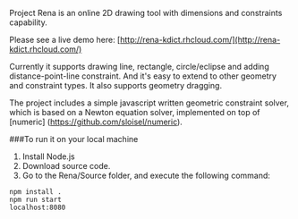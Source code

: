 Project Rena is an online 2D drawing tool with dimensions and constraints capability. 

Please see a live demo here: [http://rena-kdict.rhcloud.com/](http://rena-kdict.rhcloud.com/)

Currently it supports drawing line, rectangle, circle/eclipse and adding distance-point-line constraint. And it's easy to extend to other geometry and constraint types. It also supports geometry dragging.

The project includes a simple javascript written geometric constraint solver, which is based on a Newton equation solver, implemented on top of [numeric] (https://github.com/sloisel/numeric).

###To run it on your local machine
1. Install Node.js
2. Download source code.
3. Go to the Rena/Source folder, and execute the following command:

```
npm install .
npm run start
localhost:8080
```
